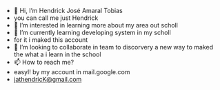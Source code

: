 - 👋 Hi, I’m Hendrick José Amaral Tobias
-    you can call me just Hendrick        
- 👀 I’m interested in learning more about  my area out scholl
- 🌱 I’m currently learning  developing system in my scholl
-    for it i maked this account 
- 💞️ I’m looking to collaborate in team to discorvery a new way to maked the what a i learn in the school
- 📫 How to reach me?
-    easyl!  by my account in mail.google.com
-    jathendricK@gmail.com
<!---
hendrickjoseamaral03/hendrickjoseamaral03 is a ✨ special ✨ repository because its `README.md` (this file) appears on your GitHub profile.
You can click the Preview link to take a look at your changes.
--->

